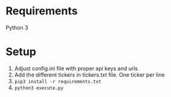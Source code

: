 # Requirements
Python 3



# Setup
1. Adjust config.ini file with proper api keys and urls
2. Add the different tickers in tickers.txt file. One ticker per line
3. ```pip3 install -r requirements.txt```
4. ```python3 execute.py```
